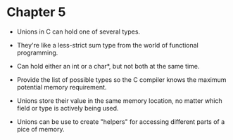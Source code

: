 # Chapter 5

- Unions in C can hold one of several types.

- They're like a less-strict sum type from the world of functional programming.

- Can hold either an int or a char*, but not both at the same time.

- Provide the list of possible types so the C compiler knows the maximum potential
  memory requirement.

- Unions store their value in the same memory location, no matter which field 
  or type is actively being used. 

- Unions can be use to create "helpers" for accessing different parts of a pice of
  memory.